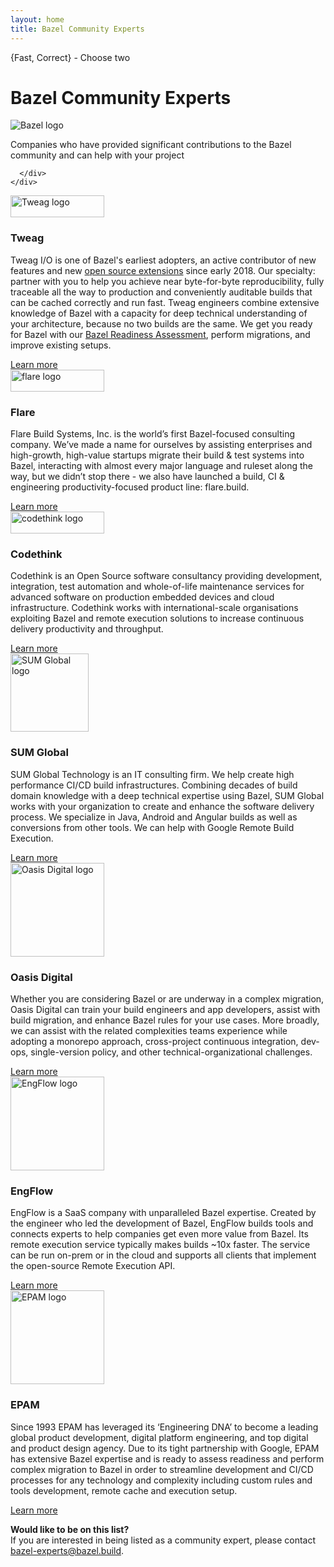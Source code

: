 ```yaml
---
layout: home
title: Bazel Community Experts
---
```


<div class="home">
  <div class="landing-section hero">
    <div class="container">
      <div class="row">
        <div class="col-sm-8">
          <p class="hero-tagline">{Fast, Correct} - Choose two</p>
          <h1 class="hero-title">Bazel Community Experts</h1>
</div>
       <div class="col-sm-4 hidden-xs">
         <img src="images/bazel-icon.svg" title="Bazel" alt="Bazel logo" class="logo-md img-responsive">
       </div>
	<p class="hero-tagline-sub">Companies who have provided significant contributions to the Bazel community and can help with your project
        </p>

      </div>
    </div>
  </div>

  <div class="landing-section experts">
    <div class="container">
      <div class="row">
        <div class="col-sm-6 col-md-3 expert">
          <img class="user-logo" src="{{site_root}}images/user-logos/tweag_logo.png" width="150" height="35" alt="Tweag logo" title="tweag.io"/>
          <h3>Tweag</h3>
          <p>Tweag I/O is one of Bazel's earliest adopters, an active contributor of new features and new <a 		href="https://github.com/tweag?q=bazel" target="_blank">open source extensions</a> since early 2018. Our specialty: partner with you to help you achieve near byte-for-byte reproducibility, fully traceable all the way to production and conveniently auditable builds that can be cached correctly and run fast. Tweag engineers combine extensive knowledge of Bazel with a capacity for deep technical understanding of your architecture, because no two builds are the same. We get you ready for Bazel with our <a href="https://tweag.io/bazel#ready" target="_blank">Bazel Readiness Assessment</a>, perform migrations, and improve existing setups.</p>
 	<a href="https://www.tweag.io/" target="_blank">Learn more</a>
        </div>
        <div class="col-sm-6 col-md-3 expert">
          <img class="user-logo" src="{{site_root}}images/user-logos/flare_logo.png" width="150" height="35" alt="flare logo" title="flare"/>
          <h3>Flare</h3>
          <p>
           Flare Build Systems, Inc. is the world’s first Bazel-focused consulting company. We’ve made a name for ourselves by assisting enterprises and high-growth, high-value startups migrate their build & test systems into Bazel, interacting with almost every major language and ruleset along the way, but we didn’t stop there - we also have launched a build, CI & engineering productivity-focused product line: flare.build.
          </p>
       <a href="https://flare.build/" target="_blank">Learn more</a>
        </div>
        <div class="col-sm-6 col-md-3 expert">
          <img class="user-logo" src="{{site_root}}images/user-logos/codethink_logo.svg" width="150" height="35" alt="codethink logo" title="codethink"/>
          <h3>Codethink</h3>
          <p>
          Codethink is an Open Source software consultancy providing
          development, integration, test automation and whole-of-life
          maintenance services for advanced software on production
          embedded devices and cloud infrastructure. Codethink works
          with international-scale organisations exploiting Bazel and
          remote execution solutions to increase continuous delivery
          productivity and throughput.
          </p>
          <a href="https://www.codethink.co.uk/" target="_blank">Learn more</a>
        </div>
      </div>
    </div>
    </div>

  <div class="landing-section experts">
    <div class="container">
      <div class="row">
        <div class="col-sm-6 col-md-3 expert">
          <img class="user-logo" src="{{site_root}}images/user-logos/sumglobal.png" width="125" alt="SUM Global logo" title="sum global"/>
          <h3>SUM Global</h3>
          <p>
          SUM Global Technology is an IT consulting firm. We help create high performance CI/CD build infrastructures. Combining decades of build domain knowledge with a deep technical expertise using Bazel, SUM Global works with your organization to create and enhance the software delivery process. We specialize in Java, Android and Angular builds as well as conversions from other tools. We can help with Google Remote Build Execution.
          </p>
 	<a href="http://sumglobal.com/bazel-build" target="_blank">Learn more</a>
        </div>
         <div class="col-sm-6 col-md-3 expert">
          <img class="user-logo" src="{{site_root}}images/user-logos/oasis_logo.png" width="150" alt="Oasis Digital logo" title="oasisdigital"/>
          <h3>Oasis Digital</h3>
          <p>
          Whether you are considering Bazel or are underway in a complex migration, Oasis Digital can train your build engineers and app developers, assist with build migration, and enhance Bazel rules for your use cases. More broadly, we can assist with the related complexities teams experience while adopting a monorepo approach, cross-project continuous integration, dev-ops, single-version policy, and other technical-organizational challenges.
          </p>
  <a href="https://oasisdigital.com/" target="_blank">Learn more</a>
        </div>
        <div class="col-sm-6 col-md-3 expert">
          <img class="user-logo" src="{{site_root}}images/user-logos/engflow.png" width="150" alt="EngFlow logo" title="EngFlow"/>
          <h3>EngFlow</h3>
          <p>
          EngFlow is a SaaS company with unparalleled Bazel expertise. Created by the engineer who led the development of Bazel, EngFlow builds tools and connects experts to help companies get even more value from Bazel. Its remote execution service typically makes builds ~10x faster. The service can be run on-prem or in the cloud and supports all clients that implement the open-source Remote Execution API.
          </p>
          <a href="https://www.engflow.com/" target="_blank">Learn more</a>
        </div>
      </div>
    </div>
  </div>

  <div class="landing-section experts">
    <div class="container">
      <div class="row">
        <div class="col-sm-6 col-md-3 expert">
          <img class="user-logo" src="{{site_root}}images/user-logos/epam.png" width="150" alt="EPAM logo" title="EPAM"/>
          <h3>EPAM</h3>
          <p>
          Since 1993 EPAM has leveraged its ‘Engineering DNA’ to become a leading global product development, digital platform engineering, and top digital and product design agency. Due to its tight partnership with Google, EPAM has extensive Bazel expertise and is ready to assess readiness and perform complex migration to Bazel in order to streamline development and CI/CD processes for any technology and complexity including custom rules and tools development, remote cache and execution setup.
          </p>
 	<a href="https://www.epam.com/" target="_blank">Learn more</a>
        </div>
      </div>
    </div>
  </div>

  <div class="beta">
    <div class="container">
      <div class="row">
        <div class="col-sm-12">
          <p>
            <b>Would like to be on this list? </b><br>
		If you are interested in being listed as a community expert, please contact <a href="mailto:bazel-experts@bazel.build">bazel-experts@bazel.build</a>.</p>
        </div>
      </div>
    </div>
  </div>
</div>
